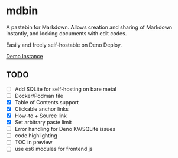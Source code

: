# mdbin

A pastebin for Markdown. Allows creation and sharing of Markdown instantly, and locking documents with edit codes.

Easily and freely self-hostable on Deno Deploy.

[Demo Instance](https://mdbin.deno.dev/)

## TODO
- [ ] Add SQLite for self-hosting on bare metal
- [ ] Docker/Podman file
- [x] Table of Contents support
- [x] Clickable anchor links
- [x] How-to + Source link
- [x] Set arbitrary paste limit
- [ ] Error handling for Deno KV/SQLite issues
- [ ] code highlighting
- [ ] TOC in preview
- [ ] use es6 modules for frontend js